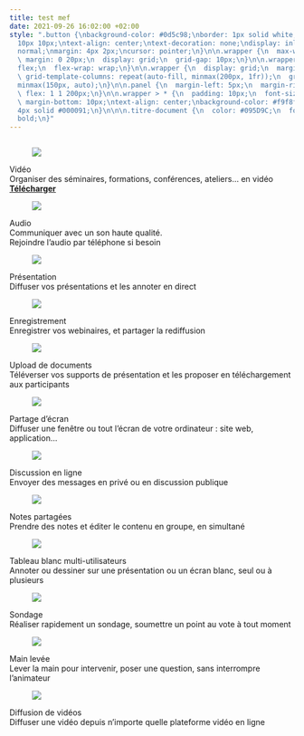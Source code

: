 ```yaml
---
title: test mef
date: 2021-09-26 16:02:00 +02:00
style: ".button {\nbackground-color: #0d5c98;\nborder: 1px solid white;\ncolor: white;\npadding:
  10px 10px;\ntext-align: center;\ntext-decoration: none;\ndisplay: inline-block;\nfont-style:
  normal;\nmargin: 4px 2px;\ncursor: pointer;\n}\n\n.wrapper {\n  max-width: 940px;\n
  \ margin: 0 20px;\n  display: grid;\n  grid-gap: 10px;\n}\n\n.wrapper {\n  display:
  flex;\n  flex-wrap: wrap;\n}\n\n.wrapper {\n  display: grid;\n  margin: 0 auto;\n
  \ grid-template-columns: repeat(auto-fill, minmax(200px, 1fr));\n  grid-auto-rows:
  minmax(150px, auto);\n}\n\n.panel {\n  margin-left: 5px;\n  margin-right: 5px;\n
  \ flex: 1 1 200px;\n}\n\n.wrapper > * {\n  padding: 10px;\n  font-size: 100%;\n
  \ margin-bottom: 10px;\ntext-align: center;\nbackground-color: #f9f8f6;\n\tborder-bottom:
  4px solid #000091;\n}\n\n\n.titre-document {\n  color: #095D9C;\n  font-weight:
  bold;\n}"
---
```


<div class="wrapper">
<div class="panel"><figure class='image-center' style='width: 30%; margin-top:28px'>
<img src="/uploads/Video.svg"/>
</figure><div class="titre-document">Vidéo</div>
Organiser des séminaires, formations, conférences, ateliers… en vidéo
<a href="https://webinaire.numerique.gouv.fr/" class="button"><b>Télécharger</b></a> </div>
<div class="panel"><figure class='image-center' style='width: 18%;'>
<img src="/uploads/Audio.svg"/></figure><div class="titre-document">Audio</div>
Communiquer avec un son haute qualité.
<br>Rejoindre l’audio par téléphone si besoin</div>
<div class="panel"><figure class='image-center' style='width: 30%;'>
<img src="/uploads/Presentation.svg"/></figure><div class="titre-document">Présentation</div>
Diffuser vos présentations et les annoter en direct</div>
<div class="panel"><figure class='image-center' style='width: 25%;'>
<img src="/uploads/Enregistrement.svg"/></figure><div class="titre-document">Enregistrement</div>
Enregistrer vos webinaires, et partager la rediffusion</div>
<div class="panel"><figure class='image-center' style='width: 24%;'>
<img src="/uploads/Upload_de_documents.svg"/></figure><div class="titre-document">Upload de documents</div>
Téléverser vos supports de présentation et les proposer en téléchargement aux participants</div>
<div class="panel"><figure class='image-center' style='width: 27%;'>
<img src="/uploads/Partage_decran.svg"/></figure><div class="titre-document">Partage d’écran</div>
Diffuser une fenêtre ou tout l’écran de votre ordinateur : site web, application…</div>
<div class="panel"><figure class='image-center' style='width: 30%;'>
<img src="/uploads/Discussion_en_ligne.svg"/></figure><div class="titre-document">Discussion en ligne</div>
Envoyer des messages en privé ou en discussion publique</div>
<div class="panel"><figure class='image-center' style='width: 25%;'>
<img src="/uploads/Notes_partagees.svg"/></figure><div class="titre-document">Notes partagées</div>
Prendre des notes et éditer le contenu en groupe, en simultané</div>
<div class="panel"><figure class='image-center' style='width: 27%;'>
<img src="/uploads/Tableau_blanc_multi_utilisateurs.svg"/></figure><div class="titre-document">Tableau blanc multi-utilisateurs</div>
Annoter ou dessiner sur une présentation ou un écran blanc, seul ou à plusieurs</div>
<div class="panel"><figure class='image-center' style='width: 30%;'>
<img src="/uploads/Sondage.svg"/></figure><div class="titre-document">Sondage</div>Réaliser rapidement un sondage, soumettre un point au vote à tout moment</div>
<div class="panel"><figure class='image-center' style='width: 19%;'>
<img src="/uploads/Main_levee.svg"/></figure><div class="titre-fonctionnalite">Main levée</div>Lever la main pour intervenir, poser une question, sans interrompre l’animateur</div>
<div class="panel"><figure class='image-center' style='width: 35%;'>
<img src="/uploads/Diffusion_de_videos.svg"/></figure><div class="titre-fonctionnalite">Diffusion de vidéos</div>Diffuser une vidéo depuis n’importe quelle plateforme vidéo en ligne</div>
</div>
<br>
<br>
